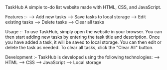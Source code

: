 TaskHub
A simple to-do list website made with HTML, CSS, and JavaScript.

Features :-
--> Add new tasks
--> Save tasks to local storage
--> Edit existing tasks
--> Delete tasks
--> Clear all tasks

Usage :-
  To use TaskHub, simply open the website in your browser. You can then start adding new tasks by entering the task title and description. Once you have added a task, it will be saved to local storage. You can then edit or delete the task as needed. To clear all tasks, click the "Clear All" button.

Development :-
  TaskHub is developed using the following technologies:
--> HTML
--> CSS
--> JavaScript
--> Local storage
